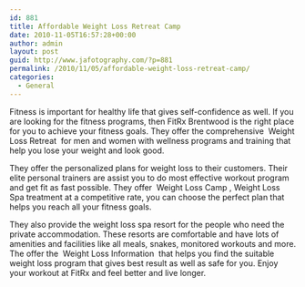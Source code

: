 ```yaml
---
id: 881
title: Affordable Weight Loss Retreat Camp
date: 2010-11-05T16:57:28+00:00
author: admin
layout: post
guid: http://www.jafotography.com/?p=881
permalink: /2010/11/05/affordable-weight-loss-retreat-camp/
categories:
  - General
---
```

Fitness is important for healthy life that gives self-confidence as well. If you are looking for the fitness programs, then FitRx Brentwood is the right place for you to achieve your fitness goals. They offer the comprehensive &nbsp;Weight Loss Retreat&nbsp; for men and women with wellness programs and training that help you lose your weight and look good.

They offer the personalized plans for weight loss to their customers. Their elite personal trainers are assist you to do most effective workout program and get fit as fast possible. They offer &nbsp;Weight Loss Camp&nbsp;, Weight Loss Spa treatment at a competitive rate, you can choose the perfect plan that helps you reach all your fitness goals.

They also provide the weight loss spa resort for the people who need the private accommodation. These resorts are comfortable and have lots of amenities and facilities like all meals, snakes, monitored workouts and more. The offer the &nbsp;Weight Loss Information&nbsp; that helps you find the suitable weight loss program that gives best result as well as safe for you. Enjoy your workout at FitRx and feel better and live longer.